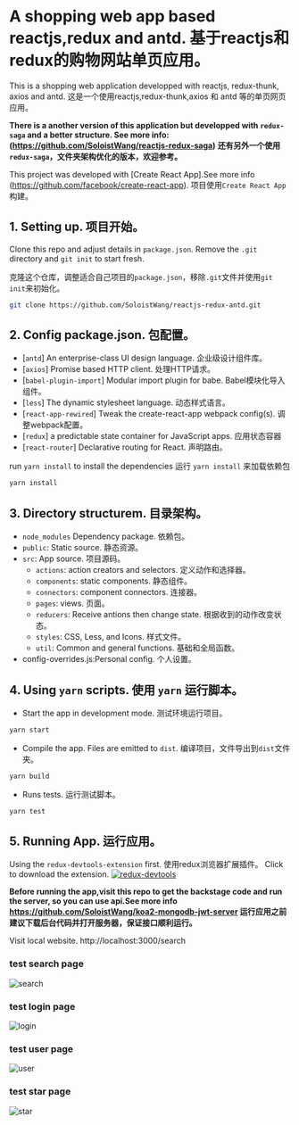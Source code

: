 # A shopping web app based reactjs,redux and antd. 基于reactjs和redux的购物网站单页应用。
 This is a shopping web application developped with reactjs, redux-thunk, axios and antd. 这是一个使用reactjs,redux-thunk,axios 和 antd 等的单页网页应用。

**There is a another version of this application but developped with `redux-saga` and a better structure. See more info:(https://github.com/SoloistWang/reactjs-redux-saga)**
**还有另外一个使用`redux-saga`，文件夹架构优化的版本，欢迎参考。**

This project was developed with [Create React App].See more info (https://github.com/facebook/create-react-app).
项目使用`Create React App`构建。

## 1. Setting up. 项目开始。

Clone this repo and adjust details in `package.json`. Remove the `.git` directory and `git init` to start fresh.

克隆这个仓库，调整适合自己项目的`package.json`，移除`.git`文件并使用`git init`来初始化。

```bash
git clone https://github.com/SoloistWang/reactjs-redux-antd.git
```

## 2. Config package.json. 包配置。

- [`antd`] An enterprise-class UI design language. 企业级设计组件库。
- [`axios`] Promise based HTTP client. 处理HTTP请求。
- [`babel-plugin-import`] Modular import plugin for babe. Babel模块化导入组件。
- [`less`] The dynamic stylesheet language. 动态样式语言。
- [`react-app-rewired`] Tweak the create-react-app webpack config(s). 调整webpack配置。
- [`redux`]  a predictable state container for JavaScript apps. 应用状态容器
- [`react-router`] Declarative routing for React. 声明路由。

run `yarn install` to install the dependencies
运行 `yarn install` 来加载依赖包

```bash
yarn install
```

## 3. Directory structurem. 目录架构。
- `node_modules` Dependency package. 依赖包。
- `public`: Static source. 静态资源。
- `src`: App source. 项目源码。
  - `actions`: action creators and selectors. 定义动作和选择器。
  - `components`: static components. 静态组件。
  - `connectors`: component connectors. 连接器。
  - `pages`: views. 页面。
  - `reducers`: Receive antions then change state. 根据收到的动作改变状态。
  - `styles`: CSS, Less, and Icons. 样式文件。
  - `util`: Common and general functions. 基础和全局函数。
- config-overrides.js:Personal config. 个人设置。

## 4. Using `yarn` scripts. 使用 `yarn` 运行脚本。

- Start the app in development mode. 测试环境运行项目。
```bash
yarn start
```

- Compile the app. Files are emitted to `dist`. 编译项目，文件导出到`dist`文件夹。
```bash
yarn build 
```

- Runs tests. 运行测试脚本。
```bash
yarn test 
```

## 5. Running App. 运行应用。

Using the `redux-devtools-extension` first. 使用redux浏览器扩展插件。
Click to download the extension.
<a href="https://chrome.google.com/webstore/detail/redux-devtools/lmhkpmbekcpmknklioeibfkpmmfibljd">![redux-devtools](images/redux-dev.png)</a>

**Before running the app,visit this repo to get the backstage code and run the server, so you can use api.See more info https://github.com/SoloistWang/koa2-mongodb-jwt-server 运行应用之前建议下载后台代码并打开服务器，保证接口顺利运行。**

 Visit local website.
 http://localhost:3000/search

 ### test search page
![search](images/search.png)

 ### test login page
![login](images/login.png)

 ### test user page
![user](images/user.png)

 ### test star page
![star](images/star.png)



